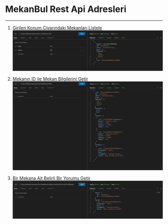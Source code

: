 # MekanBul Rest Api Adresleri
---
1. [Girilen Konum Civarındaki Mekanları Listele](https://mekanBul5.ozcancavga.repl.co/api/mekanlar?enlem=37.83226584629666&boylam=30.524732239878013)
![](/resimler/enlemBoylam.png)

2. [Mekanın ID ile Mekan Bilgilerini Getir](https://mekanBul5.ozcancavga.repl.co/api/mekanlar/637a3156a09b4eaecf1fd02b)
![](/resimler/mekanID.png)

2. [Bir Mekana Ait Belirli Bir Yorumu Getir](https://mekanBul5.ozcancavga.repl.co/api/mekanlar/637a3156a09b4eaecf1fd02b/yorumlar/637a316215657432b9dbefe3)
![](/resimler/mekanYorum.png)

